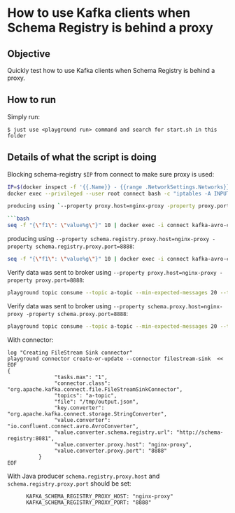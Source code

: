 # How to use Kafka clients when Schema Registry is behind a proxy

## Objective

Quickly test how to use Kafka clients when Schema Registry is behind a proxy.


## How to run

Simply run:

```
$ just use <playground run> command and search for start.sh in this folder
```

## Details of what the script is doing



Blocking schema-registry `$IP` from connect to make sure proxy is used:

```bash
IP=$(docker inspect -f '{{.Name}} - {{range .NetworkSettings.Networks}}{{.IPAddress}}{{end}}' $(docker ps -aq) | grep schema-registry | cut -d " " -f 3)
docker exec --privileged --user root connect bash -c "iptables -A INPUT -p tcp -s $IP -j DROP"

producing using `--property proxy.host=nginx-proxy -property proxy.port=8888`:

```bash
seq -f "{\"f1\": \"value%g\"}" 10 | docker exec -i connect kafka-avro-console-producer --broker-list broker:9092 --property schema.registry.url=http://schema-registry:8081 --topic a-topic --property proxy.host=nginx-proxy -property proxy.port=8888 --property value.schema='{"type":"record","name":"myrecord","fields":[{"name":"f1","type":"string"}]}'
```

producing using `--property schema.registry.proxy.host=nginx-proxy -property schema.registry.proxy.port=8888`:

```bash
seq -f "{\"f1\": \"value%g\"}" 10 | docker exec -i connect kafka-avro-console-producer --broker-list broker:9092 --property schema.registry.url=http://schema-registry:8081 --topic a-topic --property schema.registry.proxy.host=nginx-proxy -property schema.registry.proxy.port=8888 --property value.schema='{"type":"record","name":"myrecord","fields":[{"name":"f1","type":"string"}]}'
```

Verify data was sent to broker using `--property proxy.host=nginx-proxy -property proxy.port=8888`:

```bash
playground topic consume --topic a-topic --min-expected-messages 20 --timeout 60
```

Verify data was sent to broker using `--property schema.proxy.host=nginx-proxy -property schema.proxy.port=8888`:

```bash
playground topic consume --topic a-topic --min-expected-messages 20 --timeout 60
```

With connector:

```
log "Creating FileStream Sink connector"
playground connector create-or-update --connector filestream-sink  << EOF
{
               "tasks.max": "1",
               "connector.class": "org.apache.kafka.connect.file.FileStreamSinkConnector",
               "topics": "a-topic",
               "file": "/tmp/output.json",
               "key.converter": "org.apache.kafka.connect.storage.StringConverter",
               "value.converter": "io.confluent.connect.avro.AvroConverter",
               "value.converter.schema.registry.url": "http://schema-registry:8081",
               "value.converter.proxy.host": "nginx-proxy",
               "value.converter.proxy.port": "8888"
          }
EOF
```


With Java producer `schema.registry.proxy.host` and `schema.registry.proxy.port` should be set:

```
      KAFKA_SCHEMA_REGISTRY_PROXY_HOST: "nginx-proxy"
      KAFKA_SCHEMA_REGISTRY_PROXY_PORT: "8888"
```

